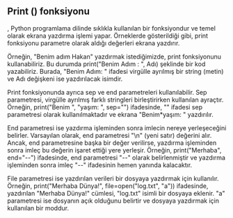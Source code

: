 ## Print () fonksiyonu


, Python programlama dilinde sıklıkla kullanılan bir fonksiyondur ve temel olarak ekrana yazdırma işlemi yapar. Örneklerde gösterildiği gibi, print fonksiyonu parametre olarak aldığı değerleri ekrana yazdırır.

Örneğin, "Benim adım Hakan" yazdırmak istediğimizde, print fonksiyonunu kullanabiliriz. Bu durumda print("Benim Adım : ", Adı) şeklinde bir kod yazabiliriz. Burada, "Benim Adım: " ifadesi virgülle ayrılmış bir string (metin) ve Adı değişkeni ise yazdırılacak isimdir.

Print fonksiyonunda ayrıca sep ve end parametreleri kullanılabilir. Sep parametresi, virgülle ayrılmış farklı stringleri birleştirirken kullanılan ayraçtır. Örneğin, print("Benim ", "yaşım: ", sep="") ifadesinde, "" ifadesi sep parametresi olarak kullanılmaktadır ve ekrana "Benim*yaşım: " yazdırılır.

End parametresi ise yazdırma işleminden sonra imlecin nereye yerleşeceğini belirler. Varsayılan olarak, end parametresi "\n" (yeni satır) değerini alır. Ancak, end parametresine başka bir değer verilirse, yazdırma işleminden sonra imleç bu değerin işaret ettiği yere yerleşir. Örneğin, print("Merhaba", end="--") ifadesinde, end parametresi "--" olarak belirlenmiştir ve yazdırma işleminden sonra imleç "--" ifadesinin hemen yanında kalacaktır.

File parametresi ise yazdırılan verileri bir dosyaya yazdırmak için kullanılır. Örneğin, print("Merhaba Dünya!", file=open("log.txt", "a")) ifadesinde, yazdırılan "Merhaba Dünya!" cümlesi, "log.txt" isimli bir dosyaya eklenir. "a" parametresi ise dosyanın açık olduğunu belirtir ve dosyaya yazdırmak için kullanılan bir moddur.